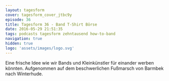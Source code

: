```yaml
---
layout: tagesform
cover: tagesform_cover_jtbc9y
episode: 36
title: Tagesform 36 - Band T-Shirt Börse
date: 2016-05-29 21:51:35
tags: podcasts tagesform zehntausend how-to-band
navigation: true
hidden: true
logo: 'assets/images/logo.svg'
---
```


Eine frische Idee wie wir Bands und Kleinkünstler 
für einander werben könnten. Aufgenommen auf dem 
beschwerlichen Fußmarsch von Barmbek nach Winterhude.
